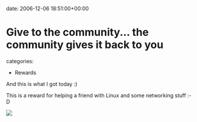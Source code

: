 


date: 2006-12-06 18:51:00+00:00


# Give to the community... the community gives it back to you

categories:
- Rewards


And this is what I got today :)

This is a reward for helping a friend with Linux and some networking stuff :-D

![](https://blog.wains.be/library/images/reward.jpg)
